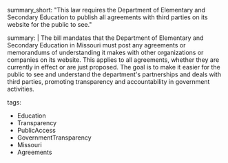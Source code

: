 summary_short: "This law requires the Department of Elementary and Secondary Education to publish all agreements with third parties on its website for the public to see."

summary: |
  The bill mandates that the Department of Elementary and Secondary Education in Missouri must post any agreements or memorandums of understanding it makes with other organizations or companies on its website. This applies to all agreements, whether they are currently in effect or are just proposed. The goal is to make it easier for the public to see and understand the department's partnerships and deals with third parties, promoting transparency and accountability in government activities.

tags:
  - Education
  - Transparency
  - PublicAccess
  - GovernmentTransparency
  - Missouri
  - Agreements
